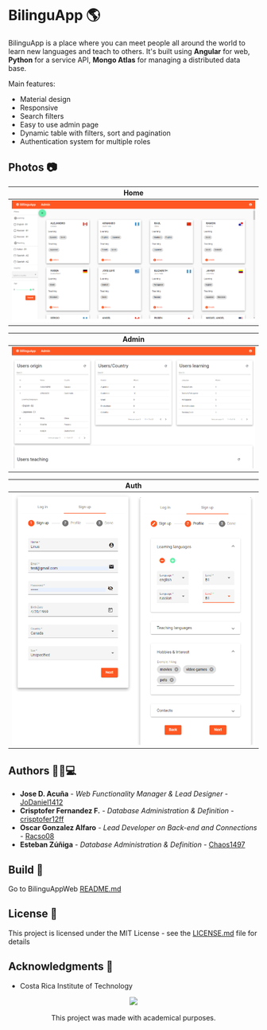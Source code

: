# BilinguApp 🌎

BilinguApp is a place where you can meet people all around the world to learn new languages and teach to others. It's built using **Angular** for web,  **Python** for a service API, **Mongo Atlas** for managing a distributed data base.

Main features:

* Material design
* Responsive
* Search filters
* Easy to use admin page
* Dynamic table with filters, sort and pagination
* Authentication system for multiple roles

## Photos 📷

Home                         |
:----------------------------:|
![](img/home-view.png)       |

Admin                         |
:----------------------------:|
![](img/admin-view.png)       |

Auth                          |
:----------------------------:|
![](img/auth-view.png)        |

## Authors 👨🏻💻

* **Jose D. Acuña** - *Web Functionality Manager & Lead Designer* - [JoDaniel1412](https://github.com/JoDaniel1412)
* **Crisptofer Fernandez F.** - *Database Administration & Definition* - [crisptofer12ff](https://github.com/crisptofer12ff)
* **Oscar Gonzalez Alfaro** - *Lead Developer on Back-end and Connections* - [Racso08](https://github.com/Racso08)
* **Esteban Zúñiga** - *Database Administration & Definition* - [Chaos1497](https://github.com/Chaos1497)

## Build 🔨

Go to BilinguAppWeb [README.md](BilinguAppWeb/README.md)

## License 📄

This project is licensed under the MIT License - see the [LICENSE.md](https://github.com/JoDaniel1412/eBike/blob/main/LICENSE.md) file for details

## Acknowledgments 📎

* Costa Rica Institute of Technology

<p align="center">
  <img src="https://s3.amazonaws.com/madewithangular.com/img/500.png" height="80">                              
</p>
<p align="center">This project was made with academical purposes.</p>
